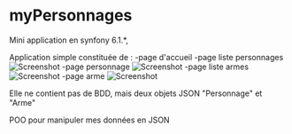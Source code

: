 # myPersonnages

Mini application en synfony 6.1.*,

Application simple constituée de :
  -page d'accueil
  -page liste personnages
  ![Screenshot](images\listePersonnage.png)
  -page personnage
  ![Screenshot](myPersonnages/public\images\personnage.png)
  -page liste armes
  ![Screenshot](myPersonnages/public\images\listeArmes.png)
  -page arme
  ![Screenshot](myPersonnages/public\images\arme.png)
  
Elle ne contient pas de BDD, mais deux objets JSON "Personnage" et "Arme"

POO pour manipuler mes données en JSON
